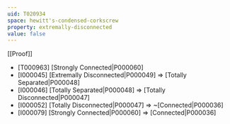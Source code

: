 ```yaml
---
uid: T020934
space: hewitt's-condensed-corkscrew
property: extremally-disconnected
value: false
---
```

[[Proof]]

* [T000963] [Strongly Connected|P000060]
* [I000045] [Extremally Disconnected|P000049] => [Totally Separated|P000048]
* [I000046] [Totally Separated|P000048] => [Totally Disconnected|P000047]
* [I000052] [Totally Disconnected|P000047] => ~[Connected|P000036]
* [I000079] [Strongly Connected|P000060] => [Connected|P000036]

